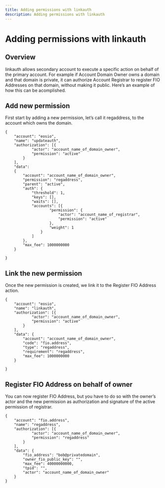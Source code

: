 ```yaml
---
title: Adding permissions with linkauth
description: Adding permissions with linkauth
---
```


# Adding permissions with linkauth

## Overview

linkauth allows secondary account to execute a specific action on behalf of the primary account. For example if Account Domain Owner owns a domain and that domain is private, it can authorize Account Registrar to register FIO Addresses on that domain, without making it public. Here’s an example of how this can be acomplished.

## Add new permission

First start by adding a new permission, let’s call it regaddress, to the account which owns the domain.
```
{
	"account": "eosio",
	"name": "updateauth",
	"authorization": [{
			"actor": "account_name_of_domain_owner",
			"permission": "active"
		}
	],
	"data":
	{
		"account": "account_name_of_domain_owner",
		"permission": "regaddress",
		"parent": "active",
		"auth": {
			"threshold": 1,
			"keys": [],
			"waits": [],
			"accounts": [{
					"permission": {
						"actor": "account_name_of_registrar",
						"permission": "active"
					},
					"weight": 1
				}
			]
		},
		"max_fee": 1000000000
	}

}
```

## Link the new permission

Once the new permission is created, we link it to the Register FIO Address action.
```
{
	"account": "eosio",
	"name": "linkauth",
	"authorization": [{
			"actor": "account_name_of_domain_owner",
			"permission": "active"
		}
	],
	"data": {
		"account": "account_name_of_domain_owner",
		"code": "fio.address",
		"type": "regaddress",
		"requirement": "regaddress",
		"max_fee": 1000000000
	}

}
```

## Register FIO Address on behalf of owner

You can now register FIO Address, but you have to do so with the owner’s actor and the new permission as authorization and signature of the active permission of registrar.
```
{
	"account": "fio.address",
	"name": "regaddress",
	"authorization": [{
			"actor": "account_name_of_domain_owner",
			"permission": "regaddress"
		}
	],
	"data": {
		"fio_address": "bob@privatedomain",
		"owner_fio_public_key": "",
		"max_fee": 40000000000,
		"tpid": "",
		"actor": "account_name_of_domain_owner"
	}
}
```
